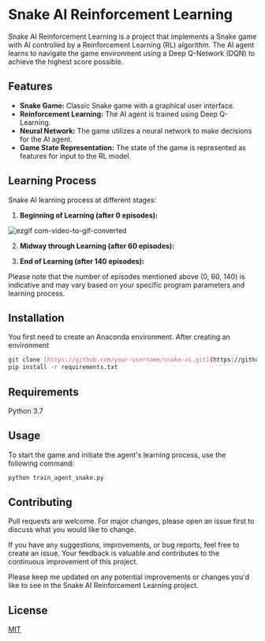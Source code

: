 # Snake AI Reinforcement Learning

Snake AI Reinforcement Learning is a project that implements a Snake game with AI controlled by a Reinforcement Learning (RL) algorithm. The AI agent learns to navigate the game environment using a Deep Q-Network (DQN) to achieve the highest score possible.

## Features

- **Snake Game:** Classic Snake game with a graphical user interface.
- **Reinforcement Learning:** The AI agent is trained using Deep Q-Learning.
- **Neural Network:** The game utilizes a neural network to make decisions for the AI agent.
- **Game State Representation:** The state of the game is represented as features for input to the RL model.

## Learning Process

Snake AI learning process at different stages:

1. **Beginning of Learning (after 0 episodes):**

  ![ezgif com-video-to-gif-converted](https://github.com/RoeeHashai/SnakeAI/assets/114341594/2b475512-956a-48e4-a46a-295b6b8e22c2)


2. **Midway through Learning (after 60 episodes):**
  

3. **End of Learning (after 140 episodes):**
  

Please note that the number of episodes mentioned above (0, 60, 140) is indicative and may vary based on your specific program parameters and learning process.

## Installation

You first need to create an Anaconda environment.
After creating an environment
```bash
git clone [https://github.com/your-username/snake-ai.git](https://github.com/RoeeHashai/SnakeAI.git)
pip install -r requirements.txt
```

## Requirements

Python 3.7

## Usage

To start the game and initiate the agent's learning process, use the following command:

```bash
python train_agent_snake.py
```

## Contributing

Pull requests are welcome. For major changes, please open an issue first to discuss what you would like to change.

If you have any suggestions, improvements, or bug reports, feel free to create an issue. Your feedback is valuable and contributes to the continuous improvement of this project.

Please keep me updated on any potential improvements or changes you'd like to see in the Snake AI Reinforcement Learning project.

## License

[MIT](https://choosealicense.com/licenses/mit/)
